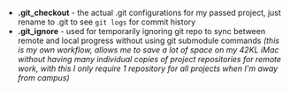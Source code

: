 - **.git_checkout** - the actual .git configurations for my passed project, just rename to .git to see `git logs` for commit history
- **.git_ignore** - used for temporarily ignoring git repo to sync between remote and local progress without using git submodule commands *(this is my own workflow, allows me to save a lot of space on my 42KL iMac without having many individual copies of project repositories for remote work, with this I only require 1 repository for all projects when I'm away from campus)*
